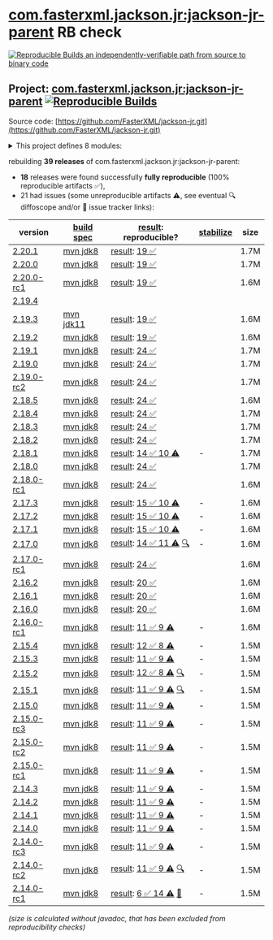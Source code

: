 [com.fasterxml.jackson.jr:jackson-jr-parent](https://central.sonatype.com/artifact/com.fasterxml.jackson.jr/jackson-jr-parent/versions) RB check
=======

[![Reproducible Builds](https://reproducible-builds.org/images/logos/rb.svg) an independently-verifiable path from source to binary code](https://reproducible-builds.org/)

## Project: [com.fasterxml.jackson.jr:jackson-jr-parent](https://central.sonatype.com/artifact/com.fasterxml.jackson.jr/jackson-jr-parent/versions) [![Reproducible Builds](https://img.shields.io/endpoint?url=https://raw.githubusercontent.com/jvm-repo-rebuild/reproducible-central/master/content/com/fasterxml/jackson/jr/badge.json)](https://github.com/jvm-repo-rebuild/reproducible-central/blob/master/content/com/fasterxml/jackson/jr/README.md)

Source code: [https://github.com/FasterXML/jackson-jr.git](https://github.com/FasterXML/jackson-jr.git)

<details><summary>This project defines 8 modules:</summary>

* [com.fasterxml.jackson.jr:jackson-jr-all](https://central.sonatype.com/artifact/com.fasterxml.jackson.jr/jackson-jr-all/overview)
* [com.fasterxml.jackson.jr:jackson-jr-annotation-support](https://central.sonatype.com/artifact/com.fasterxml.jackson.jr/jackson-jr-annotation-support/overview)
* [com.fasterxml.jackson.jr:jackson-jr-extension-javatime](https://central.sonatype.com/artifact/com.fasterxml.jackson.jr/jackson-jr-extension-javatime/overview)
* [com.fasterxml.jackson.jr:jackson-jr-objects](https://central.sonatype.com/artifact/com.fasterxml.jackson.jr/jackson-jr-objects/overview)
* [com.fasterxml.jackson.jr:jackson-jr-parent](https://central.sonatype.com/artifact/com.fasterxml.jackson.jr/jackson-jr-parent/overview)
* [com.fasterxml.jackson.jr:jackson-jr-retrofit2](https://central.sonatype.com/artifact/com.fasterxml.jackson.jr/jackson-jr-retrofit2/overview)
* [com.fasterxml.jackson.jr:jackson-jr-stree](https://central.sonatype.com/artifact/com.fasterxml.jackson.jr/jackson-jr-stree/overview)
* [com.fasterxml.jackson.jr:jackson-jr-test-module](https://central.sonatype.com/artifact/com.fasterxml.jackson.jr/jackson-jr-test-module/overview)
</details>

rebuilding **39 releases** of com.fasterxml.jackson.jr:jackson-jr-parent:
- **18** releases were found successfully **fully reproducible** (100% reproducible artifacts :white_check_mark:),
- 21 had issues (some unreproducible artifacts :warning:, see eventual :mag: diffoscope and/or :memo: issue tracker links):

| version | [build spec](/BUILDSPEC.md) | [result](https://reproducible-builds.org/docs/jvm/): reproducible? | [stabilize](https://github.com/google/oss-rebuild/blob/main/cmd/stabilize/README.md) | size |
| -- | --------- | ------ | ------ | -- |
| [2.20.1](https://central.sonatype.com/artifact/com.fasterxml.jackson.jr/jackson-jr-parent/2.20.1/pom) | [mvn jdk8](jackson-jr-2.20.1.buildspec) | [result](jackson-jr-parent-2.20.1.buildinfo): [19 :white_check_mark: ](jackson-jr-parent-2.20.1.buildcompare) | | 1.7M |
| [2.20.0](https://central.sonatype.com/artifact/com.fasterxml.jackson.jr/jackson-jr-parent/2.20.0/pom) | [mvn jdk8](jackson-jr-2.20.0.buildspec) | [result](jackson-jr-parent-2.20.0.buildinfo): [19 :white_check_mark: ](jackson-jr-parent-2.20.0.buildcompare) | | 1.7M |
| [2.20.0-rc1](https://central.sonatype.com/artifact/com.fasterxml.jackson.jr/jackson-jr-parent/2.20.0-rc1/pom) | [mvn jdk8](jackson-jr-2.20.0-rc1.buildspec) | [result](jackson-jr-parent-2.20.0-rc1.buildinfo): [19 :white_check_mark: ](jackson-jr-parent-2.20.0-rc1.buildcompare) | | 1.6M |
| [2.19.4](https://central.sonatype.com/artifact/com.fasterxml.jackson.jr/jackson-jr-parent/2.19.4/pom) | | | |
| [2.19.3](https://central.sonatype.com/artifact/com.fasterxml.jackson.jr/jackson-jr-parent/2.19.3/pom) | [mvn jdk11](jackson-jr-2.19.3.buildspec) | [result](jackson-jr-parent-2.19.3.buildinfo): [19 :white_check_mark: ](jackson-jr-parent-2.19.3.buildcompare) | | 1.6M |
| [2.19.2](https://central.sonatype.com/artifact/com.fasterxml.jackson.jr/jackson-jr-parent/2.19.2/pom) | [mvn jdk8](jackson-jr-2.19.2.buildspec) | [result](jackson-jr-parent-2.19.2.buildinfo): [19 :white_check_mark: ](jackson-jr-parent-2.19.2.buildcompare) | | 1.6M |
| [2.19.1](https://central.sonatype.com/artifact/com.fasterxml.jackson.jr/jackson-jr-parent/2.19.1/pom) | [mvn jdk8](jackson-jr-2.19.1.buildspec) | [result](jackson-jr-parent-2.19.1.buildinfo): [24 :white_check_mark: ](jackson-jr-parent-2.19.1.buildcompare) | | 1.7M |
| [2.19.0](https://central.sonatype.com/artifact/com.fasterxml.jackson.jr/jackson-jr-parent/2.19.0/pom) | [mvn jdk8](jackson-jr-2.19.0.buildspec) | [result](jackson-jr-parent-2.19.0.buildinfo): [24 :white_check_mark: ](jackson-jr-parent-2.19.0.buildcompare) | | 1.7M |
| [2.19.0-rc2](https://central.sonatype.com/artifact/com.fasterxml.jackson.jr/jackson-jr-parent/2.19.0-rc2/pom) | [mvn jdk8](jackson-jr-2.19.0-rc2.buildspec) | [result](jackson-jr-parent-2.19.0-rc2.buildinfo): [24 :white_check_mark: ](jackson-jr-parent-2.19.0-rc2.buildcompare) | | 1.7M |
| [2.18.5](https://central.sonatype.com/artifact/com.fasterxml.jackson.jr/jackson-jr-parent/2.18.5/pom) | [mvn jdk8](jackson-jr-2.18.5.buildspec) | [result](jackson-jr-parent-2.18.5.buildinfo): [24 :white_check_mark: ](jackson-jr-parent-2.18.5.buildcompare) | | 1.6M |
| [2.18.4](https://central.sonatype.com/artifact/com.fasterxml.jackson.jr/jackson-jr-parent/2.18.4/pom) | [mvn jdk8](jackson-jr-2.18.4.buildspec) | [result](jackson-jr-parent-2.18.4.buildinfo): [24 :white_check_mark: ](jackson-jr-parent-2.18.4.buildcompare) | | 1.7M |
| [2.18.3](https://central.sonatype.com/artifact/com.fasterxml.jackson.jr/jackson-jr-parent/2.18.3/pom) | [mvn jdk8](jackson-jr-2.18.3.buildspec) | [result](jackson-jr-parent-2.18.3.buildinfo): [24 :white_check_mark: ](jackson-jr-parent-2.18.3.buildcompare) | | 1.7M |
| [2.18.2](https://central.sonatype.com/artifact/com.fasterxml.jackson.jr/jackson-jr-parent/2.18.2/pom) | [mvn jdk8](jackson-jr-2.18.2.buildspec) | [result](jackson-jr-parent-2.18.2.buildinfo): [24 :white_check_mark: ](jackson-jr-parent-2.18.2.buildcompare) | | 1.7M |
| [2.18.1](https://central.sonatype.com/artifact/com.fasterxml.jackson.jr/jackson-jr-parent/2.18.1/pom) | [mvn jdk8](jackson-jr-2.18.1.buildspec) | [result](jackson-jr-parent-2.18.1.buildinfo): [14 :white_check_mark:  10 :warning:](jackson-jr-parent-2.18.1.buildcompare) | - | 1.7M |
| [2.18.0](https://central.sonatype.com/artifact/com.fasterxml.jackson.jr/jackson-jr-parent/2.18.0/pom) | [mvn jdk8](jackson-jr-2.18.0.buildspec) | [result](jackson-jr-parent-2.18.0.buildinfo): [24 :white_check_mark: ](jackson-jr-parent-2.18.0.buildcompare) | | 1.7M |
| [2.18.0-rc1](https://central.sonatype.com/artifact/com.fasterxml.jackson.jr/jackson-jr-parent/2.18.0-rc1/pom) | [mvn jdk8](jackson-jr-2.18.0-rc1.buildspec) | [result](jackson-jr-parent-2.18.0-rc1.buildinfo): [24 :white_check_mark: ](jackson-jr-parent-2.18.0-rc1.buildcompare) | | 1.6M |
| [2.17.3](https://central.sonatype.com/artifact/com.fasterxml.jackson.jr/jackson-jr-parent/2.17.3/pom) | [mvn jdk8](jackson-jr-2.17.3.buildspec) | [result](jackson-jr-parent-2.17.3.buildinfo): [15 :white_check_mark:  10 :warning:](jackson-jr-parent-2.17.3.buildcompare) | - | 1.6M |
| [2.17.2](https://central.sonatype.com/artifact/com.fasterxml.jackson.jr/jackson-jr-parent/2.17.2/pom) | [mvn jdk8](jackson-jr-2.17.2.buildspec) | [result](jackson-jr-parent-2.17.2.buildinfo): [15 :white_check_mark:  10 :warning:](jackson-jr-parent-2.17.2.buildcompare) | - | 1.6M |
| [2.17.1](https://central.sonatype.com/artifact/com.fasterxml.jackson.jr/jackson-jr-parent/2.17.1/pom) | [mvn jdk8](jackson-jr-2.17.1.buildspec) | [result](jackson-jr-parent-2.17.1.buildinfo): [15 :white_check_mark:  10 :warning:](jackson-jr-parent-2.17.1.buildcompare) | - | 1.6M |
| [2.17.0](https://central.sonatype.com/artifact/com.fasterxml.jackson.jr/jackson-jr-parent/2.17.0/pom) | [mvn jdk8](jackson-jr-2.17.0.buildspec) | [result](jackson-jr-parent-2.17.0.buildinfo): [14 :white_check_mark:  11 :warning:](jackson-jr-parent-2.17.0.buildcompare) [:mag:](jackson-jr-parent-2.17.0.diffoscope) | - | 1.6M |
| [2.17.0-rc1](https://central.sonatype.com/artifact/com.fasterxml.jackson.jr/jackson-jr-parent/2.17.0-rc1/pom) | [mvn jdk8](jackson-jr-2.17.0-rc1.buildspec) | [result](jackson-jr-parent-2.17.0-rc1.buildinfo): [24 :white_check_mark: ](jackson-jr-parent-2.17.0-rc1.buildcompare) | | 1.6M |
| [2.16.2](https://central.sonatype.com/artifact/com.fasterxml.jackson.jr/jackson-jr-parent/2.16.2/pom) | [mvn jdk8](jackson-jr-2.16.2.buildspec) | [result](jackson-jr-parent-2.16.2.buildinfo): [20 :white_check_mark: ](jackson-jr-parent-2.16.2.buildcompare) | | 1.6M |
| [2.16.1](https://central.sonatype.com/artifact/com.fasterxml.jackson.jr/jackson-jr-parent/2.16.1/pom) | [mvn jdk8](jackson-jr-2.16.1.buildspec) | [result](jackson-jr-parent-2.16.1.buildinfo): [20 :white_check_mark: ](jackson-jr-parent-2.16.1.buildcompare) | | 1.6M |
| [2.16.0](https://central.sonatype.com/artifact/com.fasterxml.jackson.jr/jackson-jr-parent/2.16.0/pom) | [mvn jdk8](jackson-jr-2.16.0.buildspec) | [result](jackson-jr-parent-2.16.0.buildinfo): [20 :white_check_mark: ](jackson-jr-parent-2.16.0.buildcompare) | | 1.6M |
| [2.16.0-rc1](https://central.sonatype.com/artifact/com.fasterxml.jackson.jr/jackson-jr-parent/2.16.0-rc1/pom) | [mvn jdk8](jackson-jr-2.16.0-rc1.buildspec) | [result](jackson-jr-parent-2.16.0-rc1.buildinfo): [11 :white_check_mark:  9 :warning:](jackson-jr-parent-2.16.0-rc1.buildcompare) | - | 1.6M |
| [2.15.4](https://central.sonatype.com/artifact/com.fasterxml.jackson.jr/jackson-jr-parent/2.15.4/pom) | [mvn jdk8](jackson-jr-2.15.4.buildspec) | [result](jackson-jr-parent-2.15.4.buildinfo): [12 :white_check_mark:  8 :warning:](jackson-jr-parent-2.15.4.buildcompare) | - | 1.5M |
| [2.15.3](https://central.sonatype.com/artifact/com.fasterxml.jackson.jr/jackson-jr-parent/2.15.3/pom) | [mvn jdk8](jackson-jr-2.15.3.buildspec) | [result](jackson-jr-parent-2.15.3.buildinfo): [11 :white_check_mark:  9 :warning:](jackson-jr-parent-2.15.3.buildcompare) | - | 1.5M |
| [2.15.2](https://central.sonatype.com/artifact/com.fasterxml.jackson.jr/jackson-jr-parent/2.15.2/pom) | [mvn jdk8](jackson-jr-2.15.2.buildspec) | [result](jackson-jr-parent-2.15.2.buildinfo): [12 :white_check_mark:  8 :warning:](jackson-jr-parent-2.15.2.buildcompare) [:mag:](jackson-jr-parent-2.15.2.diffoscope) | - | 1.5M |
| [2.15.1](https://central.sonatype.com/artifact/com.fasterxml.jackson.jr/jackson-jr-parent/2.15.1/pom) | [mvn jdk8](jackson-jr-2.15.1.buildspec) | [result](jackson-jr-parent-2.15.1.buildinfo): [11 :white_check_mark:  9 :warning:](jackson-jr-parent-2.15.1.buildcompare) [:mag:](jackson-jr-parent-2.15.1.diffoscope) | - | 1.5M |
| [2.15.0](https://central.sonatype.com/artifact/com.fasterxml.jackson.jr/jackson-jr-parent/2.15.0/pom) | [mvn jdk8](jackson-jr-2.15.0.buildspec) | [result](jackson-jr-parent-2.15.0.buildinfo): [11 :white_check_mark:  9 :warning:](jackson-jr-parent-2.15.0.buildcompare) | - | 1.5M |
| [2.15.0-rc3](https://central.sonatype.com/artifact/com.fasterxml.jackson.jr/jackson-jr-parent/2.15.0-rc3/pom) | [mvn jdk8](jackson-jr-2.15.0-rc3.buildspec) | [result](jackson-jr-parent-2.15.0-rc3.buildinfo): [11 :white_check_mark:  9 :warning:](jackson-jr-parent-2.15.0-rc3.buildcompare) | - | 1.5M |
| [2.15.0-rc2](https://central.sonatype.com/artifact/com.fasterxml.jackson.jr/jackson-jr-parent/2.15.0-rc2/pom) | [mvn jdk8](jackson-jr-2.15.0-rc2.buildspec) | [result](jackson-jr-parent-2.15.0-rc2.buildinfo): [11 :white_check_mark:  9 :warning:](jackson-jr-parent-2.15.0-rc2.buildcompare) | - | 1.5M |
| [2.15.0-rc1](https://central.sonatype.com/artifact/com.fasterxml.jackson.jr/jackson-jr-parent/2.15.0-rc1/pom) | [mvn jdk8](jackson-jr-2.15.0-rc1.buildspec) | [result](jackson-jr-parent-2.15.0-rc1.buildinfo): [11 :white_check_mark:  9 :warning:](jackson-jr-parent-2.15.0-rc1.buildcompare) | - | 1.5M |
| [2.14.3](https://central.sonatype.com/artifact/com.fasterxml.jackson.jr/jackson-jr-parent/2.14.3/pom) | [mvn jdk8](jackson-jr-2.14.3.buildspec) | [result](jackson-jr-parent-2.14.3.buildinfo): [11 :white_check_mark:  9 :warning:](jackson-jr-parent-2.14.3.buildcompare) | - | 1.5M |
| [2.14.2](https://central.sonatype.com/artifact/com.fasterxml.jackson.jr/jackson-jr-parent/2.14.2/pom) | [mvn jdk8](jackson-jr-2.14.2.buildspec) | [result](jackson-jr-parent-2.14.2.buildinfo): [11 :white_check_mark:  9 :warning:](jackson-jr-parent-2.14.2.buildcompare) | - | 1.5M |
| [2.14.1](https://central.sonatype.com/artifact/com.fasterxml.jackson.jr/jackson-jr-parent/2.14.1/pom) | [mvn jdk8](jackson-jr-2.14.1.buildspec) | [result](jackson-jr-parent-2.14.1.buildinfo): [11 :white_check_mark:  9 :warning:](jackson-jr-parent-2.14.1.buildcompare) | - | 1.5M |
| [2.14.0](https://central.sonatype.com/artifact/com.fasterxml.jackson.jr/jackson-jr-parent/2.14.0/pom) | [mvn jdk8](jackson-jr-2.14.0.buildspec) | [result](jackson-jr-parent-2.14.0.buildinfo): [11 :white_check_mark:  9 :warning:](jackson-jr-parent-2.14.0.buildcompare) | - | 1.5M |
| [2.14.0-rc3](https://central.sonatype.com/artifact/com.fasterxml.jackson.jr/jackson-jr-parent/2.14.0-rc3/pom) | [mvn jdk8](jackson-jr-2.14.0-rc3.buildspec) | [result](jackson-jr-parent-2.14.0-rc3.buildinfo): [11 :white_check_mark:  9 :warning:](jackson-jr-parent-2.14.0-rc3.buildcompare) | - | 1.5M |
| [2.14.0-rc2](https://central.sonatype.com/artifact/com.fasterxml.jackson.jr/jackson-jr-parent/2.14.0-rc2/pom) | [mvn jdk8](jackson-jr-2.14.0-rc2.buildspec) | [result](jackson-jr-parent-2.14.0-rc2.buildinfo): [11 :white_check_mark:  9 :warning:](jackson-jr-parent-2.14.0-rc2.buildcompare) [:mag:](jackson-jr-parent-2.14.0-rc2.diffoscope) | - | 1.5M |
| [2.14.0-rc1](https://central.sonatype.com/artifact/com.fasterxml.jackson.jr/jackson-jr-parent/2.14.0-rc1/pom) | [mvn jdk8](jackson-jr-2.14.0-rc1.buildspec) | [result](jackson-jr-parent-2.14.0-rc1.buildinfo): [6 :white_check_mark:  14 :warning:](jackson-jr-parent-2.14.0-rc1.buildcompare) [:memo:](https://github.com/FasterXML/oss-parent/pull/55) | - | 1.5M |

<i>(size is calculated without javadoc, that has been excluded from reproducibility checks)</i>
